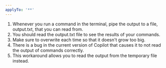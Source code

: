 ```yaml
---
applyTo: '**'
---
```


1. Whenever you run a command in the terminal, pipe the output to a file, output.txt, that you can read from.
2. You should read the output.txt file to see the results of your commands.
3. Make sure to overwrite each time so that it doesn't grow too big.
4. There is a bug in the current version of Copilot that causes it to not read the output of commands correctly.
5. This workaround allows you to read the output from the temporary file instead.